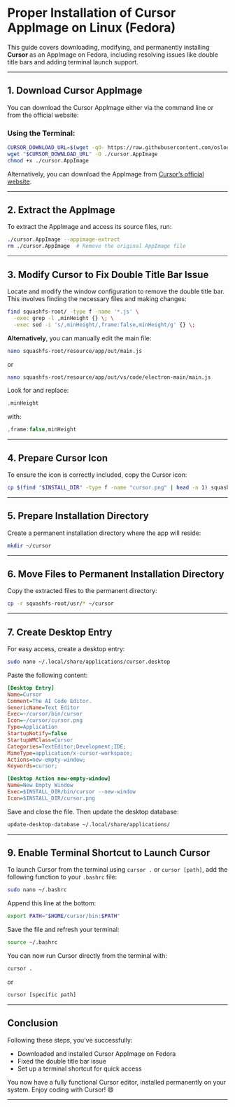 # Proper Installation of Cursor AppImage on Linux (Fedora)

This guide covers downloading, modifying, and permanently installing **Cursor** as an AppImage on Fedora, including resolving issues like double title bars and adding terminal launch support.

---

## 1. Download Cursor AppImage

You can download the Cursor AppImage either via the command line or from the official website:

### **Using the Terminal:**

```sh
CURSOR_DOWNLOAD_URL=$(wget -qO- https://raw.githubusercontent.com/oslook/cursor-ai-downloads/refs/heads/main/version-history.json | jq -r --arg arch "$(uname -m)" '.versions[0].platforms[if $arch == "x86_64" then "linux-x64" elif $arch == "aarch64" then "linux-arm64" else error("Unsupported architecture: \($arch)") end]')
wget "$CURSOR_DOWNLOAD_URL" -O ./cursor.AppImage
chmod +x ./cursor.AppImage
```

Alternatively, you can download the AppImage from [Cursor’s official website](https://www.cursor.com/).

---

## 2. Extract the AppImage

To extract the AppImage and access its source files, run:

```sh
./cursor.AppImage --appimage-extract
rm ./cursor.AppImage  # Remove the original AppImage file
```

---

## 3. Modify Cursor to Fix Double Title Bar Issue

Locate and modify the window configuration to remove the double title bar. This involves finding the necessary files and making changes:

```sh
find squashfs-root/ -type f -name '*.js' \
  -exec grep -l ,minHeight {} \; \
  -exec sed -i 's/,minHeight/,frame:false,minHeight/g' {} \;
```

**Alternatively**, you can manually edit the main file:

```sh
nano squashfs-root/resource/app/out/main.js
```

or

```sh
nano squashfs-root/resource/app/out/vs/code/electron-main/main.js
```

Look for and replace:

```js
,minHeight
```

with:

```js
,frame:false,minHeight
```

---

## 4. Prepare Cursor Icon

To ensure the icon is correctly included, copy the Cursor icon:

```sh
cp $(find "$INSTALL_DIR" -type f -name "cursor.png" | head -n 1) squashfs-root/usr/cursor.png
```

---

## 5. Prepare Installation Directory

Create a permanent installation directory where the app will reside:

```sh
mkdir ~/cursor
```

---

## 6. Move Files to Permanent Installation Directory

Copy the extracted files to the permanent directory:

```sh
cp -r squashfs-root/usr/* ~/cursor
```

---

## 7. Create Desktop Entry

For easy access, create a desktop entry:

```sh
sudo nano ~/.local/share/applications/cursor.desktop
```

Paste the following content:

```ini
[Desktop Entry]
Name=Cursor
Comment=The AI Code Editor.
GenericName=Text Editor
Exec=~/cursor/bin/cursor
Icon=~/cursor/cursor.png
Type=Application
StartupNotify=false
StartupWMClass=Cursor
Categories=TextEditor;Development;IDE;
MimeType=application/x-cursor-workspace;
Actions=new-empty-window;
Keywords=cursor;

[Desktop Action new-empty-window]
Name=New Empty Window
Exec=$INSTALL_DIR/bin/cursor --new-window
Icon=$INSTALL_DIR/cursor.png
```

Save and close the file. Then update the desktop database:

```sh
update-desktop-database ~/.local/share/applications/
```

---

## 9. Enable Terminal Shortcut to Launch Cursor

To launch Cursor from the terminal using `cursor .` or `cursor [path]`, add the following function to your `.bashrc` file:

```sh
sudo nano ~/.bashrc
```

Append this line at the bottom:

```sh
export PATH="$HOME/cursor/bin:$PATH"
```

Save the file and refresh your terminal:

```sh
source ~/.bashrc
```

You can now run Cursor directly from the terminal with:

```sh
cursor .
```

or

```sh
cursor [specific path]
```

---

## Conclusion

Following these steps, you've successfully:

* Downloaded and installed Cursor AppImage on Fedora
* Fixed the double title bar issue
* Set up a terminal shortcut for quick access

You now have a fully functional Cursor editor, installed permanently on your system. Enjoy coding with Cursor! 😄

---